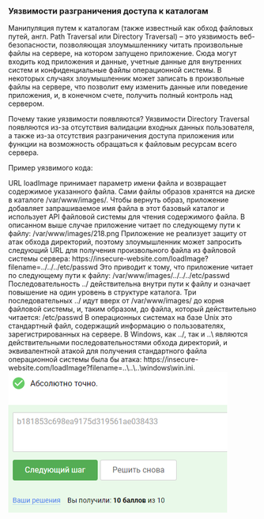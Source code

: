 ### Уязвимости разграничения доступа к каталогам

Манипуляция путем к каталогам (также известный как обход файловых путей, англ. Path Traversal или Directory Traversal) –
это уязвимость веб-безопасности, позволяющая злоумышленнику читать произвольные файлы на сервере, на котором запущено
приложение. Сюда могут входить код приложения и данные, учетные данные для внутренних систем и конфиденциальные файлы
операционной системы. В некоторых случаях злоумышленник может записать в произвольные файлы на сервере, что позволит ему
изменить данные или поведение приложения, и, в конечном счете, получить полный контроль над сервером.

Почему такие уязвимости появляются?
Уязвимости Directory Traversal появляются из-за отсутствия валидации входных данных пользователя, а также из-за
отсутствия разграничения доступа приложения или функции на возможность обращаться к файловым ресурсам всего сервера.

Пример уязвимого кода:

<?php
$template = 'red.php';
if (isset($_COOKIE['TEMPLATE'])) {
    $template = $_COOKIE['TEMPLATE'];
}
include "/home/users/phpguru/templates/" . $template;

В данном примере мы видим, что функция include подключает файлы из директории /home/users/phpguru/templates/ ,имена 
которых отправил пользователь в своих Cookie данных на сервер. В таком случае пользователь может изменить отправляемые 
им данные и добавить в данные отправляемые на сервер строку ../../../../../etc/passwd .  В таком случае, сервер выполнит
запрос к файлу по адресу /home/users/phpguru/templates/../../../../../etc/passwd , что в конечном итоге превратиться в
обращение к файлу /etc/passwd, и предоставит возможность чтения пользователю системных файлов ОС, к которым он не 
должен был иметь доступа.

#### Пример эксплуатации уязвимости
Чтение файлов при помощи Directory traversal

Рассмотрим торговое приложение, которое отображает изображения предметов для продажи. Изображения загружаются через некоторый HTML, как показано ниже:
<img src="/loadImage?filename=218.png">

URL loadImage принимает параметр имени файла и возвращает содержимое указанного файла. Сами файлы образов хранятся на диске в каталоге /var/www/images/. Чтобы вернуть образ, приложение добавляет запрашиваемое имя файла в этот базовый каталог и использует API файловой системы для чтения содержимого файла. В описанном выше случае приложение
читает по следующему пути к файлу: /var/www/images/218.png

Приложение не реализует защиту от атак обхода директорий, поэтому злоумышленник может запросить следующий URL для получения произвольного файла из файловой системы сервера:
https://insecure-website.com/loadImage?filename=../../../etc/passwd

Это приводит к тому, что приложение читает по следующему пути к файлу:
/var/www/images/../../../etc/passwd

Последовательность ../ действительна внутри пути к файлу и означает повышение на один уровень в структуре каталога. Три последовательных ../  идут вверх от /var/www/images/ до корня файловой системы, и, таким образом, до файла, который действительно читается: /etc/passwd

В операционных системах на базе Unix это стандартный файл, содержащий информацию о пользователях, зарегистрированных на сервере.

В Windows, как  ../, так и  ..\ являются действительными последовательностями обхода директорий, и эквивалентной атакой для получения стандартного файла операционной системы была бы атака:
https://insecure-website.com/loadImage?filename=..\..\..\windows\win.ini.


<img src="5.5.1.png" alt="5.5.1" >